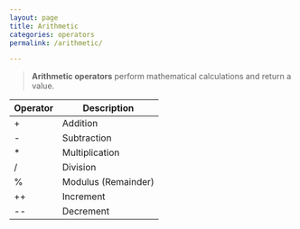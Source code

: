 ```yaml
---
layout: page
title: Arithmetic
categories: operators
permalink: /arithmetic/

---
```


> **Arithmetic operators** perform mathematical calculations and return a value.

Operator| Description
--- | ---
+	| Addition
-	| Subtraction
*	| Multiplication
/	| Division
%	| Modulus (Remainder)
++	| Increment
--	| Decrement
